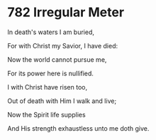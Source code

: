 # 782 Irregular Meter

In death's waters I am buried,

For with Christ my Savior, I have died:

Now the world cannot pursue me,

For its power here is nullified.

I with Christ have risen too,

Out of death with Him I walk and live;

Now the Spirit life supplies

And His strength exhaustless unto me doth give.

